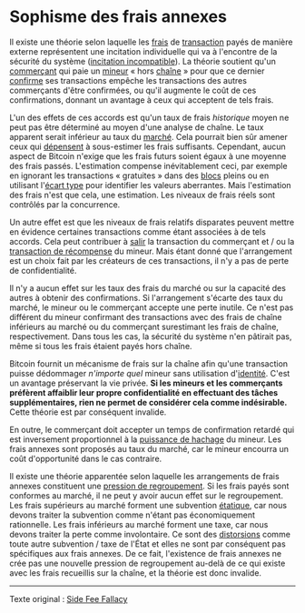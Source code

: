 Sophisme des frais annexes
==========================

Il existe une théorie selon laquelle les [frais](ch101-glossary.md#frais) de [transaction](ch101-glossary.md#transaction) payés de manière externe représentent une incitation individuelle qui va à l'encontre de la sécurité du système ([incitation incompatible](https://en.wikipedia.org/wiki/Incentive_compatibility)). La théorie soutient qu'un [commerçant](ch101-glossary.md#commerçant) qui paie un [mineur](ch101-glossary.md#mineur) « hors [chaîne](ch101-glossary.md#chaîne) » pour que ce dernier [confirme](ch101-glossary.md#confirmation) ses transactions empêche les transactions des autres commerçants d'être confirmées, ou qu'il augmente le coût de ces confirmations, donnant un avantage à ceux qui acceptent de tels frais.

L'un des effets de ces accords est qu'un taux de frais *historique* moyen ne peut pas être déterminé au moyen d'une analyse de chaîne. Le taux apparent serait inférieur au taux du [marché](ch101-glossary.md#marché). Cela pourrait bien sûr amener ceux qui [dépensent](ch101-glossary.md#dépense) à sous-estimer les frais suffisants. Cependant, aucun aspect de Bitcoin n'exige que les frais futurs soient égaux à une moyenne des frais passés. L'estimation compense inévitablement ceci, par exemple en ignorant les transactions « gratuites » dans des [blocs](ch101-glossary.md#bloc) pleins ou en utilisant l'[écart type](https://fr.wikipedia.org/wiki/%C3%89cart_type) pour identifier les valeurs aberrantes. Mais l'estimation des frais n'est que cela, une estimation. Les niveaux de frais réels sont contrôlés par la concurrence.

Un autre effet est que les niveaux de frais relatifs disparates peuvent mettre en évidence certaines transactions comme étant associées à de tels accords. Cela peut contribuer à [salir](ch101-glossary.md#salissure) la transaction du commerçant et / ou la [transaction de récompense](ch101-glossary.md#base-de-pièce) du mineur. Mais étant donné que l'arrangement est un choix fait par les créateurs de ces transactions, il n'y a pas de perte de confidentialité.

Il n'y a aucun effet sur les taux des frais du marché ou sur la capacité des autres à obtenir des confirmations. Si l'arrangement s'écarte des taux du marché, le mineur ou le commerçant accepte une perte inutile. Ce n'est pas différent du mineur confirmant des transactions avec des frais de chaîne inférieurs au marché ou du commerçant surestimant les frais de chaîne, respectivement. Dans tous les cas, la sécurité du système n'en pâtirait pas, même si tous les frais étaient payés hors chaîne.

Bitcoin fournit un mécanisme de frais sur la chaîne afin qu'une transaction puisse dédommager *n'importe quel* mineur sans utilisation d'[identité](ch101-glossary.md#identité). C'est un avantage préservant la vie privée. **Si les mineurs et les commerçants préfèrent affaiblir leur propre confidentialité en effectuant des tâches supplémentaires, rien ne permet de considérer cela comme indésirable.** Cette théorie est par conséquent invalide.

En outre, le commerçant doit accepter un temps de confirmation retardé qui est inversement proportionnel à la [puissance de hachage](ch101-glossary.md#puissance-de-hachage) du mineur. Les frais annexes sont proposés au taux du marché, car le mineur encourra un coût d'opportunité dans le cas contraire.

Il existe une théorie apparentée selon laquelle les arrangements de frais annexes constituent une [pression de regroupement](ch039-pooling-pressure-risk.md). Si les frais payés sont conformes au marché, il ne peut y avoir aucun effet sur le regroupement. Les frais supérieurs au marché forment une subvention [étatique](ch101-glossary.md#état), car nous devons traiter la subvention comme n'étant pas économiquement rationnelle. Les frais inférieurs au marché forment une taxe, car nous devons traiter la perte comme involontaire. Ce sont des [distorsions](ch101-glossary.md#distorsion) comme toute autre subvention / taxe de l'État et elles ne sont par conséquent pas spécifiques aux frais annexes. De ce fait, l'existence de frais annexes ne crée pas une nouvelle pression de regroupement au-delà de ce qui existe avec les frais recueillis sur la chaîne, et la théorie est donc invalide.

---

Texte original : [Side Fee Fallacy](https://github.com/libbitcoin/libbitcoin-system/wiki/Side-Fee-Fallacy)